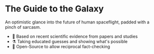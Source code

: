 # The Guide to the Galaxy

[](https://i.imgur.com/QEJF2eJ.png)

An optimistic glance into the future of human spaceflight, padded with a pinch of sarcasm.

- 📑 Based on recent scientific evidence from papers and studies
- ⚗️ Taking educated guesses and showing what's possible
- 👥 Open-Source to allow reciprocal fact-checking

